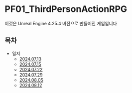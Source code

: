 # PF01_ThirdPersonActionRPG

이것은 Unreal Engine 4.25.4 버전으로 만들어진 게임입니다

## 목차
- 일지
   - [2024.07.13](https://github.com/jslee629/PF01_ThirdPersonActionRPG/blob/main/About/Start.md)
   - [2024.07.15](https://github.com/jslee629/PF01_ThirdPersonActionRPG/blob/main/About/1st_week.md)
   - [2024.07.22](https://github.com/jslee629/PF01_ThirdPersonActionRPG/blob/main/About/2nd_week.md)
   - [2024.07.29](https://github.com/jslee629/PF01_ThirdPersonActionRPG/blob/main/About/3rd_week.md)
   - [2024.08.05](https://github.com/jslee629/PF01_ThirdPersonActionRPG/blob/main/About/4th_week.md)
   - [2024.08.12](https://github.com/jslee629/PF01_ThirdPersonActionRPG/blob/main/About/5th_week.md)
